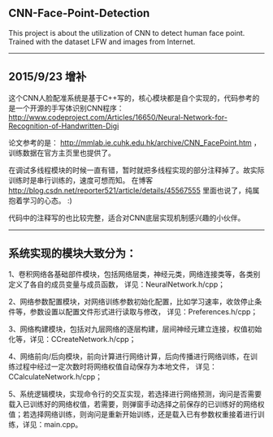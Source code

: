 ## CNN-Face-Point-Detection
This project is about the utilization of CNN to detect human face point. Trained with the dataset LFW and images from Internet.

----------------
## 2015/9/23  增补

这个CNN人脸配准系统是基于C++写的，核心模块都是自个实现的，代码参考的是一个开源的手写体识别CNN程序：
         http://www.codeproject.com/Articles/16650/Neural-Network-for-Recognition-of-Handwritten-Digi 

论文参考的是：
         http://mmlab.ie.cuhk.edu.hk/archive/CNN_FacePoint.htm ，训练数据在官方主页里也提供了。
         

在调试多线程模块的时候一直有错，暂时就把多线程实现的部分注释掉了。故实际训练时是串行训练的，速度可想而知。
在博客 http://blog.csdn.net/reporter521/article/details/45567555 里面也说了，纯属抱着学习的心态。 :)

代码中的注释写的也比较完整，适合对CNN底层实现机制感兴趣的小伙伴。
 
 ---
## 系统实现的模块大致分为：
1、卷积网络各基础部件模块，包括网络层类，神经元类，网络连接类等，各类别定义了各自的成员变量与成员函数，
   详见：NeuralNetwork.h/cpp；
   
2、网络参数配置模块，对网络训练参数初始化配置，比如学习速率，收敛停止条件等，参数设置以配置文件形式进行读取与修改，
   详见：Preferences.h/cpp；
   
3、网络构建模块，包括对九层网络的逐层构建，层间神经元建立连接，权值初始化等，详见：CCreateNetwork.h/cpp；

4、网络前向/后向模块，前向计算进行网络计算，后向传播进行网络训练，在训练过程中经过一定次数时将网络权值自动保存为本地文件，
  详见：CCalculateNetwork.h/cpp；
  
5、系统逻辑模块，实现命令行的交互实现，若选择进行网络预测，询问是否需要载入已训练好的网络权值，若需要，则弹窗手动选择之前保存的已训练好的网络权值；若选择网络训练，则询问是重新开始训练，还是载入已有参数权重接着进行训练，详见：main.cpp。

   
